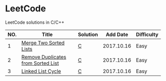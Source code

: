 # LeetCode  
LeetCode solutions in C/C++


|NO.|Title|Solution|Add Date|Difficulty|
|---|-----|--------|--------|----------|
|1|[Merge Two Sorted Lists][1]|[C](01.Merge%20Two%20Sorted%20Lists/solution.cpp)|2017.10.16|Easy|
|2|[Remove Duplicates from Sorted List][2]|[C](002.Remove%20Duplicates%20from%20Sorted%20List/solution.cpp)|2017.10.16|Easy|
|3|[Linked List Cycle][3]|[C](003.Linked%20List%20Cycle/solution.cpp)|2017.10.16|Easy|

[1]:https://leetcode.com/problems/merge-two-sorted-lists/description/
[2]:https://leetcode.com/problems/remove-duplicates-from-sorted-list/description/
[3]:https://leetcode.com/problems/linked-list-cycle/description/
